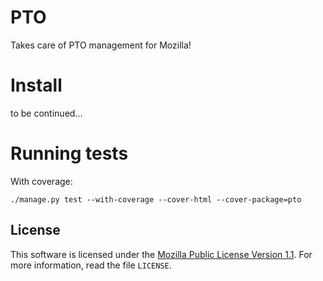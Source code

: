 PTO
===

Takes care of PTO management for Mozilla!

Install
=======

to be continued...


Running tests
=============

With coverage:

    ./manage.py test --with-coverage --cover-html --cover-package=pto
 
 

License
-------
This software is licensed under the [Mozilla Public License Version 1.1][MPL]. For more
information, read the file ``LICENSE``.

[MPL]: http://www.mozilla.org/MPL/

